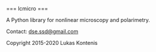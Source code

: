 === lcmicro ===

A Python library for nonlinear microscopy and polarimetry.

Contact: dse.ssd@gmail.com

Copyright 2015-2020 Lukas Kontenis
